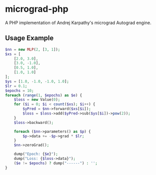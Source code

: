 # micrograd-php
A PHP implementation of Andrej Karpathy's micrograd Autograd engine. 

## Usage Example
```php
$nn = new MLP(2, [3, 1]);
$xs = [
    [2.0, 3.0],
    [3.0, -1.0],
    [0.5, 1.0],
    [1.0, 1.0]
];
$ys = [1.0, -1.0, -1.0, 1.0];
$lr = 0.1;
$epochs = 10;
foreach (range(1, $epochs) as $e) {
    $loss = new Value(0);
    for ($i = 0; $i < count($xs); $i++) {
        $yPred = $nn->forward($xs[$i]);
        $loss = $loss->add($yPred->sub($ys[$i])->pow(2));
    }
    $loss->backward();

    foreach ($nn->parameters() as $p) {
        $p->data += -$p->grad * $lr;
    }
    $nn->zeroGrad();

    dump("Epoch: {$e}");
    dump("Loss: {$loss->data}");
    ($e != $epochs) ? dump("------") : '';
}
```
